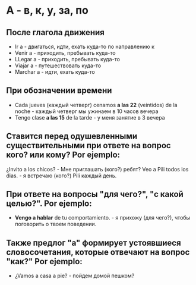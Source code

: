 # A - в, к, у, за, по
## После глагола движения
* Ir a - двигаться, идти, ехать куда-то по направлению к
* Venir a - приходить, пребывать куда-то
* LLegar a - приходить, пребывать куда-то
* Viajar a - путешествовать куда-то
* Marchar a - идти, ехать куда-то
## При обозначении времени
* Cada jueves (каждый четверг) cenamos **a las 22** (veintidos) de la noche - каждый четверг мы ужинаем в 10 часов вечера
* Tengo clase **a las 15** de la tarde - у меня занятие в 3 вечера
## Ставится перед одушевленными существительными при ответе на вопрос кого? или кому? Por ejemplo:
¿Invito a los chicos? - Мне приглашать (кого?) ребят?
Veo a Pili todos los dias. - я встречаю (кого?) Pili каждый день.
## При ответе на вопросы "для чего?", "с какой целью?". Por ejemplo:
* **Vengo a hablar** de tu comportamiento. - я прихожу (для чего?), чтобы поговорить о твоем поведении.
## Также предлог "a" формирует устоявшиеся словосочетания, которые отвечают на вопрос "как?" Por ejemplo:
* ¿Vamos a casa a pie? - пойдем домой пешком?
